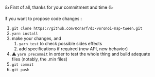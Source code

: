 :+1: First of all, thanks for your commitment and time :+1:

If you want to propose code changes :

1. `git clone https://github.com/Kcnarf/d3-voronoi-map-tween.git`
2. `yarn install`
3. make your changes, and
   1. `yarn test` to check possible sides effects
   2. add specifications if required (new API, new behavior)
4. :warning: `yarn precommit` in order to test the whole thing and build adequate files (notably, the .min files)
5. `git commit`
6. `git push`
